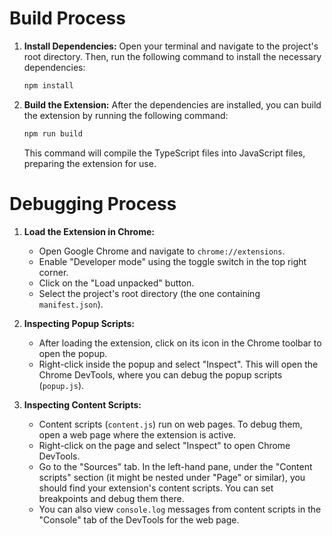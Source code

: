 # Build Process

1. **Install Dependencies:**
   Open your terminal and navigate to the project's root directory. Then, run the following command to install the necessary dependencies:
   ```bash
   npm install
   ```

2. **Build the Extension:**
   After the dependencies are installed, you can build the extension by running the following command:
   ```bash
   npm run build
   ```
   This command will compile the TypeScript files into JavaScript files, preparing the extension for use.

# Debugging Process

1. **Load the Extension in Chrome:**
   - Open Google Chrome and navigate to `chrome://extensions`.
   - Enable "Developer mode" using the toggle switch in the top right corner.
   - Click on the "Load unpacked" button.
   - Select the project's root directory (the one containing `manifest.json`).

2. **Inspecting Popup Scripts:**
   - After loading the extension, click on its icon in the Chrome toolbar to open the popup.
   - Right-click inside the popup and select "Inspect". This will open the Chrome DevTools, where you can debug the popup scripts (`popup.js`).

3. **Inspecting Content Scripts:**
   - Content scripts (`content.js`) run on web pages. To debug them, open a web page where the extension is active.
   - Right-click on the page and select "Inspect" to open Chrome DevTools.
   - Go to the "Sources" tab. In the left-hand pane, under the "Content scripts" section (it might be nested under "Page" or similar), you should find your extension's content scripts. You can set breakpoints and debug them there.
   - You can also view `console.log` messages from content scripts in the "Console" tab of the DevTools for the web page.
